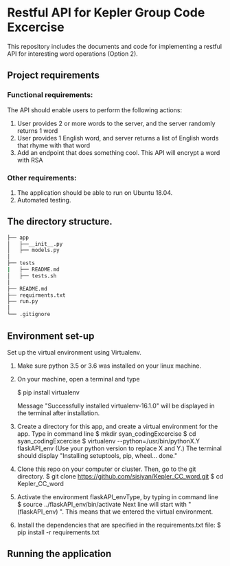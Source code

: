 # Restful API for Kepler Group Code Excercise

This repository includes the documents and code for implementing a restful API for interesting word operations (Option 2).

## Project requirements
### Functional requirements:
The API should enable users to perform the following actions:
 1) User provides 2 or more words to the server, and the server randomly returns 1 word
 2) User provides 1 English word, and server returns a list of English words that rhyme with that word
 3) Add an endpoint that does something cool. This API will encrypt a word with RSA

### Other requirements:
 1) The application should be able to run on Ubuntu 18.04.
 2) Automated testing.

## The directory structure.
 ```bash
 ├── app
 │   ├──__init__.py
 │   ├── models.py
 │    
 ├── tests
 |   ├── README.md
 │   ├── tests.sh
 │  
 ├── README.md
 ├── requirments.txt
 ├── run.py
 │
 └── .gitignore
 ```

## Environment set-up
Set up the virtual environment using Virtualenv.
1) Make sure python 3.5 or 3.6 was installed on your linux machine.
2) On your machine, open a terminal and type

    $ pip install virtualenv

   Message "Successfully installed virtualenv-16.1.0" will be displayed in the terminal after installation.
3) Create a directory for this app, and create a virtual environment for the app. Type in command line
$ mkdir syan_codingExcercise
$ cd syan_codingExcercise
$ virtualenv --python=/usr/bin/pythonX.Y flaskAPI_env
(Use your python version to replace X and Y.)
The terminal should display
"Installing setuptools, pip, wheel...
done."

4) Clone this repo on your computer or cluster. Then, go to the git directory.
       $ git clone https://github.com/sisiyan/Kepler_CC_word.git
       $ cd Kepler_CC_word

5) Activate the environment flaskAPI_envType, by typing in command line
$ source ../flaskAPI_env/bin/activate
Next line will start with "(flaskAPI_env) ". This means that we entered the virtual environment.

6) Install the dependencies that are specified in the requirements.txt file:
$ pip install -r requirements.txt

## Running the application
